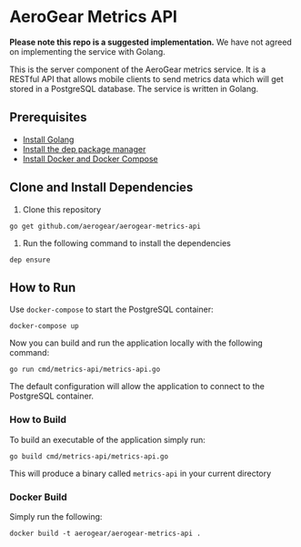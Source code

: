 # AeroGear Metrics API

**Please note this repo is a suggested implementation.** We have not agreed on implementing the service with Golang.

This is the server component of the AeroGear metrics service. It is a RESTful API that allows mobile clients to send metrics data which will get stored in a PostgreSQL database. The service is written in Golang.

## Prerequisites

* [Install Golang](https://golang.org/doc/install)
* [Install the dep package manager](https://golang.github.io/dep/docs/installation.html)
* [Install Docker and Docker Compose](https://docs.docker.com/compose/install/)

## Clone and Install Dependencies

1. Clone this repository
```
go get github.com/aerogear/aerogear-metrics-api
```
1. Run the following command to install the dependencies
```
dep ensure
```

## How to Run

Use `docker-compose` to start the PostgreSQL container:

```
docker-compose up
```

Now you can build and run the application locally with the following command:

```
go run cmd/metrics-api/metrics-api.go
```

The default configuration will allow the application to connect to the PostgreSQL container.

### How to Build

To build an executable of the application simply run:

```
go build cmd/metrics-api/metrics-api.go
```

This will produce a binary called `metrics-api` in your current directory

### Docker Build

Simply run the following:

```
docker build -t aerogear/aerogear-metrics-api .
```